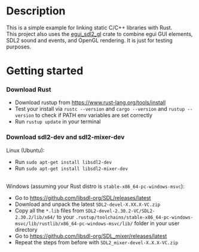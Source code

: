 # Description
This is a simple example for linking static C/C++ libraries with Rust.\
This project also uses the [egui_sdl2_gl](https://github.com/ArjunNair/egui_sdl2_gl) crate to combine egui GUI elements, SDL2 sound and events, and OpenGL rendering. It is just for testing purposes.

# Getting started
### Download Rust
- Download rustup from https://www.rust-lang.org/tools/install
- Test your install via `rustc --version` and `cargo --version` and `rustup --version` to check if PATH env variables are set correctly
- Run `rustup update` in your terminal
### Download sdl2-dev and sdl2-mixer-dev
Linux (Ubuntu):
- Run `sudo apt-get install libsdl2-dev`
- Run `sudo apt-get install libsdl2-mixer-dev`

\
Windows (assuming your Rust distro is `stable-x86_64-pc-windows-msvc`):
- Go to https://github.com/libsdl-org/SDL/releases/latest
- Download and unpack the latest `SDL2-devel-X.XX.X-VC.zip`
- Copy all the `*.lib` files from `SDL2-devel-2.30.2-VC/SDL2-2.30.2/lib/x64/` to your `.rustup/toolchains/stable-x86_64-pc-windows-msvc/lib/rustlib/x86_64-pc-windows-msvc/lib/` folder in your user directory
- Go to https://github.com/libsdl-org/SDL_mixer/releases/latest
- Repeat the steps from before with `SDL2_mixer-devel-X.X.X-VC.zip`
